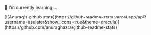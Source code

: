 🌱 I’m currently learning ...

<!--[![Tech Blog Badge](http://img.shields.io/badge/-Tech%20blog-black?style=flat-square&logo=github&link=https://asulater.github.io/)](https://asulater.github.io/)
[![Gmail Badge](https://img.shields.io/badge/Gmail-d14836?style=flat-square&logo=Gmail&logoColor=white&link=mailto:asulater@gmail.com)](mailto:asulater@gmail.com)--!>

[![Anurag's github stats](https://github-readme-stats.vercel.app/api?username=asulater&show_icons=true&theme=dracula)](https://github.com/anuraghazra/github-readme-stats)
	
<!-- [![Linkedin Badge](https://img.shields.io/badge/-LinkedIn-blue?style=flat-square&logo=Linkedin&logoColor=white&link=https://www.linkedin.com/in/seong-yun-byeon-8183a8113/)](https://www.linkedin.com/in/seong-yun-byeon-8183a8113/)
[![Youtube Badge](https://img.shields.io/badge/Youtube-ff0000?style=flat-square&logo=youtube&link=https://www.youtube.com/c/)](https://www.youtube.com/c/)
https://img.shields.io/badge/instgram-ff69b4?style=flat-square&logo=instagram&link=https://asulater.github.io/)](https://asulater.github.io/)
--!>

<!--
**asulater/asulater** is a ✨ _special_ ✨ repository because its `README.md` (this file) appears on your GitHub profile.
### Hi there 👋
Here are some ideas to get you started:

- 🔭 I’m currently working on ...
- 🌱 I’m currently learning ...
- 👯 I’m looking to collaborate on ...
- 🤔 I’m looking for help with ...
- 💬 Ask me about ...
- 📫 How to reach me: ...
- 😄 Pronouns: ...
- ⚡ Fun fact: ...
-->

